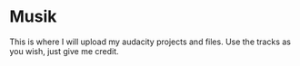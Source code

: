 # Musik

This is where I will upload my audacity projects and files. Use the tracks as you wish, just give me credit.
